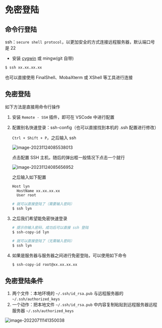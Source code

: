 # 免密登陆

## 命令行登陆

ssh：`secure shell protocol`，以更加安全的方式连接远程服务器，默认端口号是 22

- 安装 [cygwin](http://www.cygwin.com/install.html) 或 mingw(git 自带)

```bash
$ ssh xx.xx.xx.xx
```

也可以直接使用 FinalShell、MobaXterm 或 XShell 等工具进行连接

## 免密登陆

如下方法是直接用命令行操作

1. 安装 `Remote - SSH` 插件，即可在 VSCode 中进行配置

2. 配置别名快速登录：ssh-config（也可以直接找到本机的 .ssh 配置进行修改）

   `Ctrl + Shift + P`，之后输入 ssh

   ![image-20231124085538013](https://gitee.com/lilyn/pic/raw/master/lagoulearn-img/image-20231124085538013.png)

   点击配置 SSH 主机，随后的弹出框一般情况下点击一个就行

   ![image-20231124085656952](https://gitee.com/lilyn/pic/raw/master/lagoulearn-img/image-20231124085656952.png)

   之后输入如下配置

   ```bash
   Host lyn
     HostName xx.xx.xx.xx
     User root
   
   # 就可以直接登陆了（需要输入密码）
   $ ssh lyn
   ```

3. 之后我们希望能免密快速登录

   ```bash
   # 提示你输入密码，成功后可以直接 ssh 登陆
   $ ssh-copy-id lyn
   
   # 就可以直接登陆了（无需输入密码）
   $ ssh lyn
   ```

4. 如果是服务器与服务器之间进行免密登陆，可以使用如下命令

   ```bash
   $ ssh-copy-id root@xx.xx.xx.xx
   ```

## 免密登陆条件

1. 两个文件：本地环境的 `~/.ssh/id_rsa.pub` 与远程服务器的 `~/.ssh/authorized_keys`
2. 一个动作：把本地文件 `~/.ssh/id_rsa.pub` 中内容复制粘贴到远程服务器远程服务器 `~/.ssh/authorized_keys`

![image-20220711141350038](https://gitee.com/lilyn/pic/raw/master/lagoulearn-img/image-20220711141350038.png)